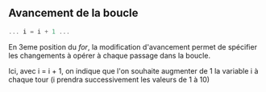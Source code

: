 ## Avancement de la boucle

```go
... i = i + 1 ...
```

En 3eme position du _for_, la modification d'avancement permet de spécifier les changements à opérer à chaque passage dans la boucle. 

Ici, avec i = i + 1, on indique que l'on souhaite augmenter de 1 la variable i à chaque tour (i prendra successivement les valeurs de 1 à 10)
